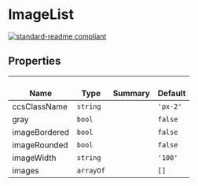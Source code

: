 # ImageList
  [![standard-readme compliant](https://img.shields.io/badge/standard--readme-OK-green.svg?style=flat-square)](https://github.com/RichardLitt/standard-readme)
  

  ## Properties
  | </br>Name | </br>Type | </br>Summary | </br>Default | 
| ---- | ---- | ---- | ---- |
| ccsClassName | `string` |  | `'px-2'` |
| gray | `bool` |  | `false` |
| imageBordered | `bool` |  | `false` |
| imageRounded | `bool` |  | `false` |
| imageWidth | `string` |  | `'100'` |
| images | `arrayOf` |  | `[]` |
